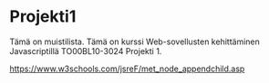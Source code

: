 # Projekti1
 Tämä on muistilista. Tämä on kurssi Web-sovellusten kehittäminen Javascriptillä TO00BL10-3024 Projekti 1.

https://www.w3schools.com/jsreF/met_node_appendchild.asp